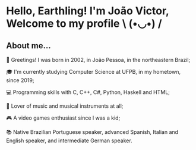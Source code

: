 # Hello, Earthling! I'm João Victor, Welcome to my profile \ (•◡•) / <br />
## About me...

👋 Greetings! I was born in 2002, in João Pessoa, in the northeastern Brazil;

🎓 I'm currently studying Computer Science at UFPB, in my hometown, since 2019;

💻 Programming skills with C, C++, C#, Python, Haskell and HTML;

🎵 Lover of music and musical instruments at all;

🎮 A video games enthusiast since I was a kid; 

📚 Native Brazilian Portuguese speaker, advanced Spanish, Italian and English speaker, and intermediate German speaker. 

